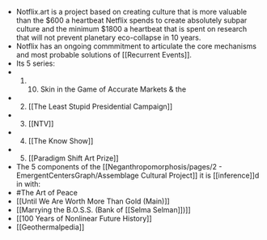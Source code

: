 - Notflix.art is a project based on creating culture that is more valuable than the $600 a heartbeat Netflix spends to create absolutely subpar culture and the minimum $1800 a heartbeat that is spent on research that will not prevent planetary eco-collapse in 10 years.
- Notflix has an ongoing commmitment to articulate the core mechanisms and most probable solutions of [[Recurrent Events]].
- Its 5 series:
- 1. 10. Skin in the Game of Accurate Markets & the
- 2. [[The Least Stupid Presidential Campaign]]
- 3. [[NTV]]
- 4. [[The Know Show]]
- 5. [[Paradigm Shift Art Prize]]
- The 5 components of the [[Neganthropomorphosis/pages/2 - EmergentCentersGraph/Assemblage Cultural Project]] it is [[inference]]d in with:
- #The Art of Peace
- [[Until We Are Worth More Than Gold (Main)]]
- [[Marrying the B.O.S.S. (Bank of [[Selma Selman]])]]
- [[100 Years of Nonlinear Future History]]
- [[Geothermalpedia]]